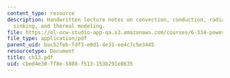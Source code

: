 ```yaml
---
content_type: resource
description: Handwritten lecture notes on convection, conduction, radiation, heat
  sinking, and thermal modeling.
file: https://ol-ocw-studio-app-qa.s3.amazonaws.com/courses/6-334-power-electronics-spring-2007/cbed4e30ff8e5888f513153b291e8635_ch13.pdf
file_type: application/pdf
parent_uid: bac52feb-fdf3-e0d1-4e31-ee4c7c5e3445
resourcetype: Document
title: ch13.pdf
uid: cbed4e30-ff8e-5888-f513-153b291e8635
---
```

